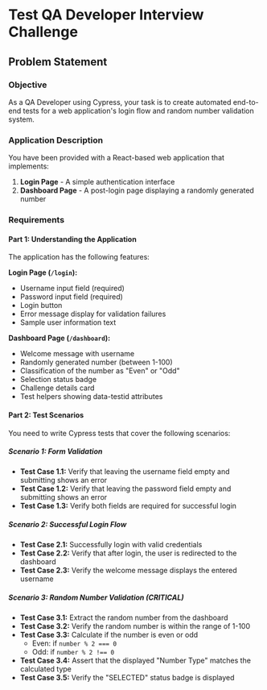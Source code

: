 # Test QA Developer Interview Challenge

## Problem Statement

### Objective
As a QA Developer using Cypress, your task is to create automated end-to-end tests for a web application's login flow and random number validation system.

### Application Description
You have been provided with a React-based web application that implements:
1. **Login Page** - A simple authentication interface
2. **Dashboard Page** - A post-login page displaying a randomly generated number

### Requirements

#### Part 1: Understanding the Application
The application has the following features:

**Login Page (`/login`):**
- Username input field (required)
- Password input field (required)
- Login button
- Error message display for validation failures
- Sample user information text

**Dashboard Page (`/dashboard`):**
- Welcome message with username
- Randomly generated number (between 1-100)
- Classification of the number as "Even" or "Odd"
- Selection status badge
- Challenge details card
- Test helpers showing data-testid attributes

#### Part 2: Test Scenarios

You need to write Cypress tests that cover the following scenarios:

##### Scenario 1: Form Validation
- **Test Case 1.1:** Verify that leaving the username field empty and submitting shows an error
- **Test Case 1.2:** Verify that leaving the password field empty and submitting shows an error
- **Test Case 1.3:** Verify both fields are required for successful login

##### Scenario 2: Successful Login Flow
- **Test Case 2.1:** Successfully login with valid credentials
- **Test Case 2.2:** Verify that after login, the user is redirected to the dashboard
- **Test Case 2.3:** Verify the welcome message displays the entered username

##### Scenario 3: Random Number Validation (CRITICAL)
- **Test Case 3.1:** Extract the random number from the dashboard
- **Test Case 3.2:** Verify the random number is within the range of 1-100
- **Test Case 3.3:** Calculate if the number is even or odd
  - Even: if `number % 2 === 0`
  - Odd: if `number % 2 !== 0`
- **Test Case 3.4:** Assert that the displayed "Number Type" matches the calculated type
- **Test Case 3.5:** Verify the "SELECTED" status badge is displayed

